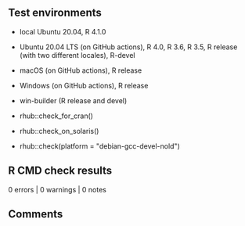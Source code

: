 ## Test environments

* local Ubuntu 20.04, R 4.1.0

* Ubuntu 20.04 LTS (on GitHub actions), R 4.0, R 3.6, R 3.5,
  R release (with two different locales), R-devel
* macOS (on GitHub actions), R release
* Windows (on GitHub actions), R release

* win-builder (R release and devel)

* rhub::check_for_cran()
* rhub::check_on_solaris()
* rhub::check(platform = "debian-gcc-devel-nold")

## R CMD check results

0 errors | 0 warnings | 0 notes

## Comments

